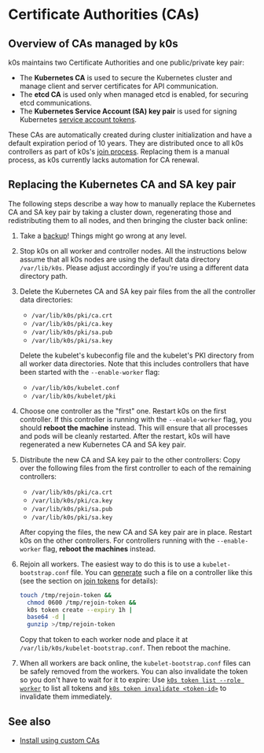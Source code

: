 # Certificate Authorities (CAs)

## Overview of CAs managed by k0s

k0s maintains two Certificate Authorities and one public/private key pair:

* The **Kubernetes CA** is used to secure the Kubernetes cluster and manage
  client and server certificates for API communication.
* The **etcd CA** is used only when managed etcd is enabled, for securing etcd
  communications.
* The **Kubernetes Service Account (SA) key pair** is used for signing
  Kubernetes [service account tokens].

These CAs are automatically created during cluster initialization and have a
default expiration period of 10 years. They are distributed once to all k0s
controllers as part of k0s's [join process]. Replacing them is a manual process,
as k0s currently lacks automation for CA renewal.

[service account tokens]: https://kubernetes.io/docs/reference/access-authn-authz/service-accounts-admin/
[join process]: ../k0s-multi-node.md#5-add-controllers-to-the-cluster

## Replacing the Kubernetes CA and SA key pair

The following steps describe a way how to manually replace the Kubernetes CA and
SA key pair by taking a cluster down, regenerating those and redistributing them
to all nodes, and then bringing the cluster back online:

1. Take a [backup]! Things might go wrong at any level.

2. Stop k0s on all worker and controller nodes. All the instructions below
   assume that all k0s nodes are using the default data directory
   `/var/lib/k0s`. Please adjust accordingly if you're using a different data
   directory path.

3. Delete the Kubernetes CA and SA key pair files from the all the controller
   data directories:

   * `/var/lib/k0s/pki/ca.crt`
   * `/var/lib/k0s/pki/ca.key`
   * `/var/lib/k0s/pki/sa.pub`
   * `/var/lib/k0s/pki/sa.key`

   Delete the kubelet's kubeconfig file and the kubelet's PKI directory from all
   worker data directories. Note that this includes controllers that have been
   started with the `--enable-worker` flag:

   * `/var/lib/k0s/kubelet.conf`
   * `/var/lib/k0s/kubelet/pki`

4. Choose one controller as the "first" one. Restart k0s on the first
   controller. If this controller is running with the `--enable-worker` flag,
   you should **reboot the machine** instead. This will ensure that all
   processes and pods will be cleanly restarted. After the restart, k0s will
   have regenerated a new Kubernetes CA and SA key pair.

5. Distribute the new CA and SA key pair to the other controllers: Copy over the
   following files from the first controller to each of the remaining
   controllers:

   * `/var/lib/k0s/pki/ca.crt`
   * `/var/lib/k0s/pki/ca.key`
   * `/var/lib/k0s/pki/sa.pub`
   * `/var/lib/k0s/pki/sa.key`

   After copying the files, the new CA and SA key pair are in place. Restart k0s
   on the other controllers. For controllers running with the `--enable-worker`
   flag, **reboot the machines** instead.

6. Rejoin all workers. The easiest way to do this is to use a
   `kubelet-bootstrap.conf` file. You can [generate](../cli/k0s_token_create.md)
   such a file on a controller like this (see the section on [join tokens] for
   details):

   ```sh
   touch /tmp/rejoin-token &&
     chmod 0600 /tmp/rejoin-token &&
     k0s token create --expiry 1h |
     base64 -d |
     gunzip >/tmp/rejoin-token
   ```

   Copy that token to each worker node and place it at
   `/var/lib/k0s/kubelet-bootstrap.conf`. Then reboot the machine.

7. When all workers are back online, the `kubelet-bootstrap.conf` files can be
   safely removed from the workers. You can also invalidate the token so you
   don't have to wait for it to expire: Use [`k0s token list --role
   worker`](../cli/k0s_token_list.md) to list all tokens and [`k0s token
   invalidate <token-id>`](../cli/k0s_token_invalidate.md) to invalidate them immediately.

[backup]: ../backup.md
[join tokens]: ../k0s-multi-node.md#about-join-tokens

## See also

* [Install using custom CAs](../custom-ca.md)
